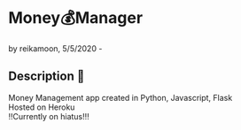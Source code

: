 # Money:moneybag:Manager
by reikamoon, 5/5/2020 -

## Description :money_with_wings:
Money Management app created in Python, Javascript, Flask <br/>
Hosted on Heroku <br/>
:bangbang:Currently on hiatus!:bangbang:
